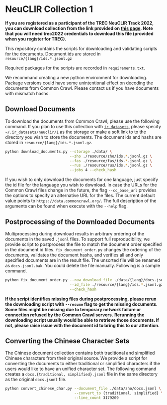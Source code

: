 # NeuCLIR Collection 1

**If you are registered as a participant of the TREC NeuCLIR Track 2022, you can download collection from the link provided on [this page](https://trec.nist.gov/act_part/tracks2022.html). Note that you will need trec2022 credentials to download this file (provided when you register for TREC).**

This repository contains the scripts for downloading and validating scripts for the documents. 
Document ids are stored in `resource/{lang}/ids.*.jsonl.gz`

Required packages for the scripts are recorded in `requirements.txt`. 

We recommand creating a new python environment for downloading. Package versions could have some unintentional effect on decoding 
the documents from Common Crawl. Please contact us if you have documents with mismatch hashs. 

## Download Documents

To download the documents from Common Crawl, please use the following command.
If you plan to use this collection with [`ir_datasets`](https://ir-datasets.com/), please specify `~/.ir_datasets/neuclir/1` 
as the storage or make a soft link to to the directory you wish to store the documents. The document ids and hashs are 
stored in `resource/{lang}/ids.*.jsonl.gz`. 

```bash
python download_documents.py --storage ./data/ \
                             --zho ./resource/zho/ids.*.jsonl.gz \
                             --fas ./resource/fas/ids.*.jsonl.gz \
                             --rus ./resource/rus/ids.*.jsonl.gz \
                             --jobs 4 --check_hash
```

If you wish to only download the documents for one language, just specify the id file for the language
you wish to download. 
In case the URLs for the Common Crawl files change in the future, the flag `--cc_base_url` provides the options 
to specify an alternative URL for the files. The current default value points to `https://data.commoncrawl.org/`. 
The full description of the arguments can be found when execute with the `--help` flag.

## Postprocessing of the Downloaded Documents

Multiprocessing during download results in arbitrary ordering of the documents in the saved `.jsonl` files. 
To support full reproducibility, we provide script to postprocess the file to match the document order specified in the document id files. 
`fix_document_order.py` changes the ordering of the documents, validates the document hashs, and verifies all and only specified documents are in 
the result file. The unsorted file will be renamed as `docs.jsonl.bak`. You could delete the file manually. Following is a sample command. 

```bash
python fix_document_order.py --raw_download_file ./data/{lang}/docs.jsonl \
                             --id_file ./resource/{lang}/ids.*.jsonl.gz \
                             --check_hash
```

**If the script identifies missing files during postprocessing, please rerun the downloading script with `--resume` flag to get the missing documents.**
**Some files might be missing due to temporary network failure or connection refused by the Common Crawl servers.**
**Rerunning the downloading script usually would be able to retrieve those documents. If not, please raise issue with the document id to bring this to our attention.**

## Converting the Chinese Character Sets

The Chinese document collection contains both traditional and simplified Chinese characters from their original source. 
We provide a script for converting the documents to either traditional or simplified characters if the users would like 
to have an unified character set. The following command creates a `docs.{traditional, simplified}.jsonl` file in the 
same directory as the original `docs.jsonl` file. 

```bash
python convert_chinese_char.py --document_file ./data/zho/docs.jsonl \
                               --convert_to {traditional, simplified} \
                               --line_count 3179209
```
